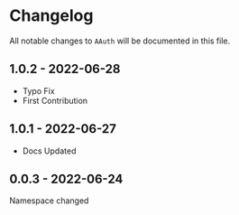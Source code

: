 # Changelog

All notable changes to `AAuth` will be documented in this file.

## 1.0.2 - 2022-06-28

- Typo Fix
- First Contribution

## 1.0.1 - 2022-06-27

- Docs Updated

## 0.0.3 - 2022-06-24

Namespace changed
